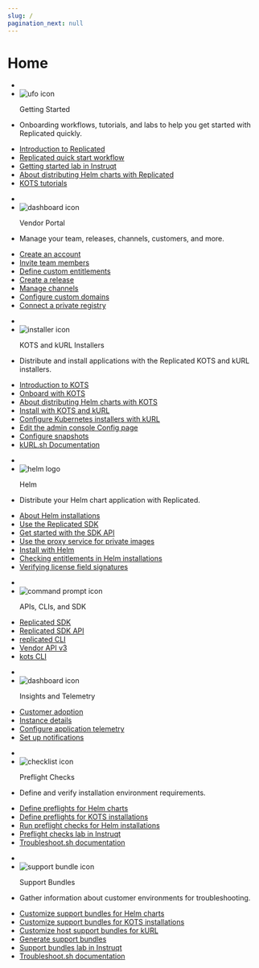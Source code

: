 ```yaml
---
slug: /
pagination_next: null
---
```


# Home


<section class="tile__container">
<ul class="tile">
    <li class="tile__header">
        <li><img src="images/icons/alien_vault.png" alt="ufo icon"></img></li>
        <p>Getting Started</p>
    </li>
    <li>
        <p>Onboarding workflows, tutorials, and labs to help you get started with Replicated quickly.</p>
    </li>
    <li>
      <a href="intro-replicated">Introduction to Replicated</a>
    </li>
    <li>
      <a href="vendor/replicated-onboarding">Replicated quick start workflow</a>
    </li>
    <li>
      <a href="https://play.instruqt.com/embed/replicated/tracks/distributing-with-replicated?token=em_VHOEfNnBgU3auAnN">Getting started lab in Instruqt</a>
    </li>
    <li>
      <a href="vendor/distributing-overview">About distributing Helm charts with Replicated</a>
    </li>
    <li>
      <a href="vendor/tutorial-ui-setup">KOTS tutorials</a>
    </li>
  </ul>
  <ul class="tile">
    <li class="tile__header">
        <li><img src="images/icons/vendor_portal_2.png" alt="dashboard icon"></img></li>
        <p>Vendor Portal</p>
    </li>
    <li>
        <p>Manage your team, releases, channels, customers, and more.</p>
    </li>
    <li>
      <a href="vendor/vendor-portal-creating-account">Create an account</a>
    </li>
    <li>
      <a href="vendor/team-management#invite-members">Invite team members</a>
    </li>
    <li>
      <a href="vendor/licenses-adding-custom-fields">Define custom entitlements</a>
    </li>
    <li>
      <a href="vendor/releases-creating-releases">Create a release</a>
    </li>
    <li>
      <a href="vendor/releases-creating-channels">Manage channels</a>
    </li>
    <li>
      <a href="vendor/custom-domains-using">Configure custom domains</a>
    </li>
    <li>
      <a href="vendor/packaging-private-images">Connect a private registry</a>
    </li>
  </ul>
</section>
<section class="tile__container">
  <ul class="tile">
    <li class="tile__header">
        <li><img src="images/icons/k8s_installer.png" alt="installer icon"></img></li>
        <p>KOTS and kURL Installers</p>
    </li>
    <li>
        <p>Distribute and install applications with the Replicated KOTS and kURL installers.</p>
    </li>
    <li>
      <a href="intro-kots">Introduction to KOTS</a>
    </li>
    <li>
      <a href="vendor/distributing-workflow">Onboard with KOTS</a>
    </li>
    <li>
      <a href="vendor/helm-native-about">About distributing Helm charts with KOTS</a>
    </li>
    <li>
      <a href="enterprise/installing-overview">Install with KOTS and kURL</a>
    </li>
    <li>
      <a href="vendor/packaging-embedded-kubernetes">Configure Kubernetes installers with kURL</a>
    </li>
    <li>
      <a href="vendor/admin-console-customize-config-screen">Edit the admin console Config page</a>
    </li>
    <li>
      <a href="vendor/snapshots-configuring-backups">Configure snapshots</a>
    </li>
    <li>
      <a href="https://kurl.sh/docs/introduction/">kURL.sh Documentation</a>
    </li>
  </ul>
  <ul class="tile">
    <li class="tile__header">
        <li><img src="images/icons/helm-logo.png" alt="helm logo" id="tile__header__helm"></img></li>
        <p>Helm</p>
    </li>
    <li>
        <p>Distribute your Helm chart application with Replicated.</p>
    </li>
    <li>
      <a href="vendor/distributing-overview#helm">About Helm installations</a>
    </li>
    <li>
      <a href="vendor/replicated-sdk-overview">Use the Replicated SDK</a>
    </li>
    <li>
      <a href="vendor/replicated-sdk-development">Get started with the SDK API</a>
    </li>
    <li>
      <a href="vendor/helm-image-registry">Use the proxy service for private images</a>
    </li>
    <li>
      <a href="vendor/install-with-helm">Install with Helm</a>
    </li>
    <li>
      <a href="vendor/licenses-reference-helm">Checking entitlements in Helm installations</a>
    </li>
    <li>
      <a href="vendor/licenses-verify-fields-sdk-api">Verifying license field signatures</a>
    </li>
  </ul>
</section>
<section class="tile__container">
   <ul class="tile">
    <li class="tile__header">
        <li><img src="images/icons/commands.png" alt="command prompt icon"></img></li>
        <p>APIs, CLIs, and SDK</p>
    </li>
    <li>
      <a href="vendor/replicated-sdk-overview">Replicated SDK</a>
    </li>
    <li>
      <a href="reference/replicated-sdk-apis">Replicated SDK API</a>
    </li>
    <li>
      <a href="reference/replicated-cli-installing">replicated CLI</a>
    </li>
    <li>
      <a href="reference/vendor-api-using">Vendor API v3</a>
    </li>
    <li>
      <a href="reference/kots-cli-getting-started">kots CLI</a>
    </li>
  </ul>
  <ul class="tile">
    <li class="tile__header">
        <li><img src="images/icons/dashboard_1.png" alt="dashboard icon"></img></li>
        <p>Insights and Telemetry</p>
    </li>
    <li>
      <a href="vendor/customer-adoption">Customer adoption</a>
    </li>
    <li>
      <a href="vendor/instance-insights-details">Instance details</a>
    </li>
    <li>
      <a href="vendor/insights-app-status">Configure application telemetry</a>
    </li>
    <li>
      <a href="vendor/instance-notifications-config">Set up notifications</a>
    </li>
  </ul>
</section>
<section class="tile__container">
  <ul class="tile">
    <li class="tile__header">
        <li><img src="images/icons/checklist.png" alt="checklist icon"></img></li>
        <p>Preflight Checks</p>
    </li>
    <li>
        <p>Define and verify installation environment requirements.</p>
    </li>
    <li>
      <a href="vendor/preflight-helm-defining">Define preflights for Helm charts</a>
    </li>
    <li>
      <a href="vendor/preflight-kots-defining">Define preflights for KOTS installations</a>
    </li>
    <li>
      <a href="vendor/preflight-running">Run preflight checks for Helm installations</a>
    </li>
    <li>
      <a href="https://play.instruqt.com/embed/replicated/tracks/avoiding-installation-pitfalls?token=em_gJjtIzzTTtdd5RFG">Preflight checks lab in Instruqt</a>
    </li>
    <li>
      <a href="https://troubleshoot.sh/docs/preflight/introduction/">Troubleshoot.sh documentation</a>
    </li>
  </ul>
  <ul class="tile">
    <li class="tile__header">
        <li><img src="images/icons/support_bundle.png" alt="support bundle icon"></img></li>
        <p>Support Bundles</p>
    </li>
    <li>
        <p>Gather information about customer environments for troubleshooting.</p>
    </li>
    <li>
      <a href="vendor/support-bundle-helm-customizing">Customize support bundles for Helm charts</a>
    </li>
    <li>
      <a href="vendor/support-bundle-kots-customizing">Customize support bundles for KOTS installations</a>
    </li>
    <li>
      <a href="vendor/support-host-support-bundles">Customize host support bundles for kURL</a>
    </li>
    <li>
      <a href="vendor/support-bundle-generating">Generate support bundles</a>
    </li>
    <li>
      <a href="https://play.instruqt.com/embed/replicated/tracks/closing-information-gap?token=em_MO2XXCz3bAgwtEca">Support bundles lab in Instruqt</a>
    </li>
    <li>
      <a href="https://troubleshoot.sh/docs/preflight/introduction/">Troubleshoot.sh documentation</a>
    </li>
  </ul>
</section>
